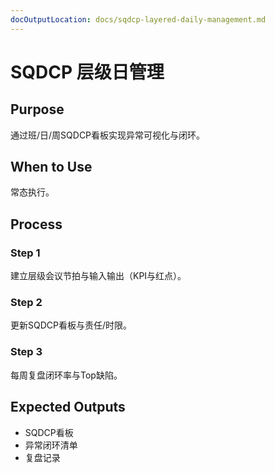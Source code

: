 ```yaml
---
docOutputLocation: docs/sqdcp-layered-daily-management.md
---
```


# SQDCP 层级日管理

## Purpose

通过班/日/周SQDCP看板实现异常可视化与闭环。

## When to Use

常态执行。

## Process

### Step 1

建立层级会议节拍与输入输出（KPI与红点）。

### Step 2

更新SQDCP看板与责任/时限。

### Step 3

每周复盘闭环率与Top缺陷。

## Expected Outputs

- SQDCP看板
- 异常闭环清单
- 复盘记录
